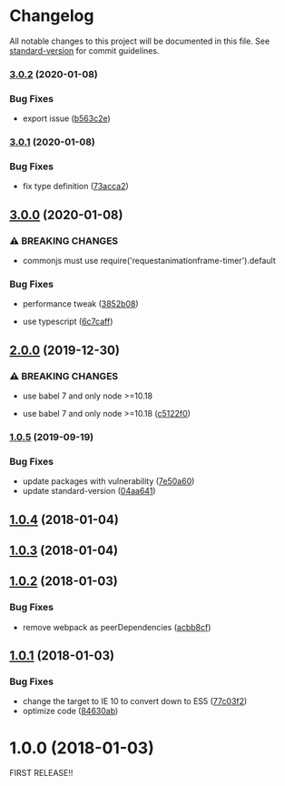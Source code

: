 # Changelog

All notable changes to this project will be documented in this file. See [standard-version](https://github.com/conventional-changelog/standard-version) for commit guidelines.

### [3.0.2](https://github.com/kambing86/requestanimationframe-timer/compare/v3.0.1...v3.0.2) (2020-01-08)


### Bug Fixes

* export issue ([b563c2e](https://github.com/kambing86/requestanimationframe-timer/commit/b563c2ed5f9e081a0a45c44d2270b864a1fe714a))

### [3.0.1](https://github.com/kambing86/requestanimationframe-timer/compare/v3.0.0...v3.0.1) (2020-01-08)


### Bug Fixes

* fix type definition ([73acca2](https://github.com/kambing86/requestanimationframe-timer/commit/73acca2f388539025d648318b3828abd2ccc12a3))

## [3.0.0](https://github.com/kambing86/requestanimationframe-timer/compare/v2.0.0...v3.0.0) (2020-01-08)


### ⚠ BREAKING CHANGES

* commonjs must use require('requestanimationframe-timer').default

### Bug Fixes

* performance tweak ([3852b08](https://github.com/kambing86/requestanimationframe-timer/commit/3852b089910afa74aecd439c08ab94f2db5b84d6))


* use typescript ([6c7caff](https://github.com/kambing86/requestanimationframe-timer/commit/6c7caff1a38c7fd5230b6aaca171fd3fd78f4182))

## [2.0.0](https://github.com/kambing86/requestanimationframe-timer/compare/v1.0.5...v2.0.0) (2019-12-30)


### ⚠ BREAKING CHANGES

* use babel 7 and only node >=10.18

* use babel 7 and only node >=10.18 ([c5122f0](https://github.com/kambing86/requestanimationframe-timer/commit/c5122f0974e68e60cbf310ef3679a087453da702))

### [1.0.5](https://github.com/kambing86/requestanimationframe-timer/compare/v1.0.4...v1.0.5) (2019-09-19)


### Bug Fixes

* update packages with vulnerability ([7e50a60](https://github.com/kambing86/requestanimationframe-timer/commit/7e50a60))
* update standard-version ([04aa641](https://github.com/kambing86/requestanimationframe-timer/commit/04aa641))

<a name="1.0.4"></a>
## [1.0.4](https://github.com/kambing86/requestanimationframe-timer/compare/v1.0.3...v1.0.4) (2018-01-04)



<a name="1.0.3"></a>
## [1.0.3](https://github.com/kambing86/requestanimationframe-timer/compare/v1.0.2...v1.0.3) (2018-01-04)



<a name="1.0.2"></a>
## [1.0.2](https://github.com/kambing86/requestanimationframe-timer/compare/v1.0.1...v1.0.2) (2018-01-03)


### Bug Fixes

* remove webpack as peerDependencies ([acbb8cf](https://github.com/kambing86/requestanimationframe-timer/commit/acbb8cf))



<a name="1.0.1"></a>
## [1.0.1](https://github.com/kambing86/requestanimationframe-timer/compare/v1.0.0...v1.0.1) (2018-01-03)


### Bug Fixes

* change the target to IE 10 to convert down to ES5 ([77c03f2](https://github.com/kambing86/requestanimationframe-timer/commit/77c03f2))
* optimize code ([84630ab](https://github.com/kambing86/requestanimationframe-timer/commit/84630ab))



<a name="1.0.0"></a>
# 1.0.0 (2018-01-03)

FIRST RELEASE!!
